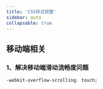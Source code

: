 ```yaml
---
title: 'CSS样式规整'
sidebar: auto
collapsable: true
---
```

## 移动端相关

### 1、解决移动端滑动流畅度问题
```css
-webkit-overflow-scrolling: touch;
```
